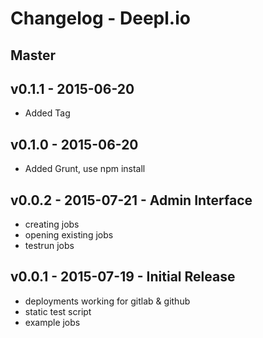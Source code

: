 # Changelog - Deepl.io

## Master


## v0.1.1 - 2015-06-20

* Added Tag

## v0.1.0 - 2015-06-20

* Added Grunt, use npm install

## v0.0.2 - 2015-07-21 - Admin Interface

* creating jobs
* opening existing jobs
* testrun jobs

## v0.0.1 - 2015-07-19 - Initial Release

* deployments working for gitlab & github
* static test script
* example jobs